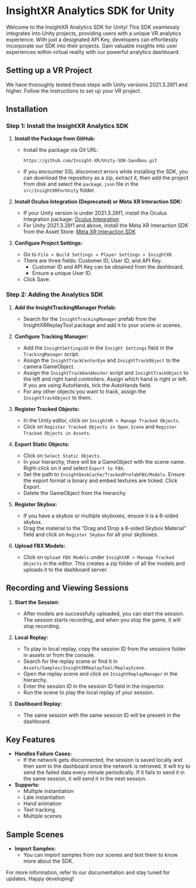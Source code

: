 # InsightXR Analytics SDK for Unity

Welcome to the InsightXR Analytics SDK for Unity! This SDK seamlessly integrates into Unity projects, providing users with a unique VR analytics experience. With just a designated API Key, developers can effortlessly incorporate our SDK into their projects. Gain valuable insights into user experiences within virtual reality with our powerful analytics dashboard.

## Setting up a VR Project

We have thoroughly tested these steps with Unity versions 2021.3.26f1 and higher. Follow the instructions to set up your VR project.

## Installation

### Step 1: Install the InsightXR Analytics SDK

1. **Install the Package from GitHub:**
   - Install the package via Git URL:
     ```
     https://github.com/Insight-XR/Unity-SDK-Sandbox.git
     ```
   - If you encounter SSL disconnect errors while installing the SDK, you can download the repository as a zip, extract it, then add the project from disk and select the `package.json` file in the `src/InsightXRForUnity` folder.

2. **Install Oculus Integration (Deprecated) or Meta XR Interaction SDK:**
   - If your Unity version is under 2021.3.26f1, install the Oculus Integration package:
     [Oculus Integration](https://assetstore.unity.com/packages/tools/integration/oculus-integration-deprecated-82022)
   - For Unity 2021.3.26f1 and above, install the Meta XR Interaction SDK from the Asset Store:
     [Meta XR Interaction SDK](https://assetstore.unity.com/packages/tools/integration/meta-xr-interaction-sdk-265014)

3. **Configure Project Settings:**
   - Go to `File > Build Settings > Player Settings > InsightXR`.
   - There are three fields: Customer ID, User ID, and API Key.
     - Customer ID and API Key can be obtained from the dashboard.
     - Ensure a unique User ID.
   - Click Save.

### Step 2: Adding the Analytics SDK

1. **Add the InsightTrackingManager Prefab:**
   - Search for the `InsightTrackingManager` prefab from the InsightXRReplayTool package and add it to your scene or scenes.

2. **Configure Tracking Manager:**
   - Add the `InsightSettingsSO` in the `Insight Settings` field in the `TrackingManager` script.
   - Assign the `InsightTrackCenterEye` and `InsightTrackObject` to the camera GameObject.
   - Assign the `InsightTrackHandAnchor` script and `InsightTrackObject` to the left and right hand controllers. Assign which hand is right or left. If you are using AutoHands, tick the AutoHands field.
   - For any other objects you want to track, assign the `InsightTrackObject` to them.

3. **Register Tracked Objects:**
   - In the Unity editor, click on `InsightXR > Manage Tracked Objects`.
   - Click on `Register Tracked Objects in Open Scene` and `Register Tracked Objects in Assets`.

4. **Export Static Objects:**
   - Click on `Select Static Objects`.
   - In your hierarchy, there will be a GameObject with the scene name. Right-click on it and select `Export to FBX`.
   - Set the path to `InsightDeskCache/TrackedPrefabFBX/Models`. Ensure the export format is binary and embed textures are ticked. Click Export.
   - Delete the GameObject from the hierarchy.

5. **Register Skybox:**
   - If you have a skybox or multiple skyboxes, ensure it is a 6-sided skybox.
   - Drag the material to the “Drag and Drop a 6-sided Skybox Material” field and click on `Register Skybox` for all your skyboxes.

6. **Upload FBX Models:**
   - Click on `Upload FBX Models` under `InsightXR > Manage Tracked Objects` in the editor. This creates a zip folder of all the models and uploads it to the dashboard server.

## Recording and Viewing Sessions

1. **Start the Session:**
   - After models are successfully uploaded, you can start the session. The session starts recording, and when you stop the game, it will stop recording.

2. **Local Replay:**
   - To play in local replay, copy the session ID from the sessions folder in assets or from the console.
   - Search for the replay scene or find it in `Assets/Samples/InsightXRReplayTool/ReplayScene`.
   - Open the replay scene and click on `InsightReplayManager` in the hierarchy.
   - Enter the session ID in the session ID field in the inspector.
   - Run the scene to play the local replay of your session.

3. **Dashboard Replay:**
   - The same session with the same session ID will be present in the dashboard.

## Key Features

- **Handles Failure Cases:**
  - If the network gets disconnected, the session is saved locally and then sent to the dashboard once the network is retrieved. It will try to send the failed data every minute periodically. If it fails to send it in the same session, it will send it in the next session.
- **Supports:**
  - Multiple instantiation
  - Late instantiation
  - Hand animation
  - Text tracking
  - Multiple scenes

## Sample Scenes

- **Import Samples:**
  - You can import samples from our scenes and test them to know more about the SDK.

For more information, refer to our documentation and stay tuned for updates. Happy developing!
